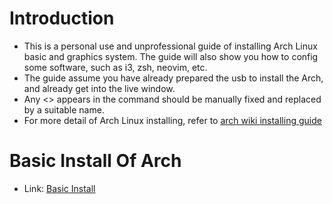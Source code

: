 # Introduction
- This is a personal use and unprofessional guide of installing Arch Linux basic and graphics system. The guide will also show you how to config some software, such as i3, zsh, neovim, etc.
- The guide assume you have already prepared the usb to install the Arch, and already get into the live window.
- Any <> appears in the command should be manually fixed and replaced by a suitable name.
- For more detail of Arch Linux installing, refer to [arch wiki installing guide](https://wiki.archlinux.org/title/installation_guide)

# Basic Install Of Arch
- Link: [Basic Install](Basic-Install.md)
